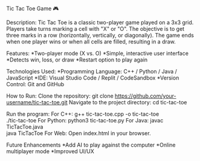 Tic Tac Toe Game 🎮

Description:
Tic Tac Toe is a classic two-player game played on a 3x3 grid. Players take turns marking a cell with "X" or "O". The objective is to get three marks in a row (horizontally, vertically, or diagonally). The game ends when one player wins or when all cells are filled, resulting in a draw.

Features:
*Two-player mode (X vs. O)
*Simple, interactive user interface
*Detects win, loss, or draw
*Restart option to play again

Technologies Used:
*Programming Language: C++ / Python / Java / JavaScript
*IDE: Visual Studio Code / Replit / CodeSandbox
*Version Control: Git and GitHub

How to Run:
Clone the repository:
git clone https://github.com/your-username/tic-tac-toe.git
Navigate to the project directory:
cd tic-tac-toe

Run the program:
For C++:
g++ tic-tac-toe.cpp -o tic-tac-toe  
./tic-tac-toe
For Python:
python3 tic-tac-toe.py
For Java:
javac TicTacToe.java  
java TicTacToe
For Web:
Open index.html in your browser.

Future Enhancements
*Add AI to play against the computer
*Online multiplayer mode
*Improved UI/UX

